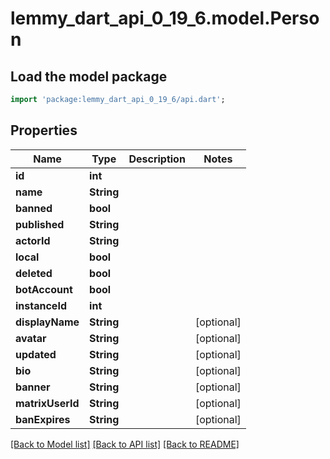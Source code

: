 # lemmy_dart_api_0_19_6.model.Person

## Load the model package
```dart
import 'package:lemmy_dart_api_0_19_6/api.dart';
```

## Properties
Name | Type | Description | Notes
------------ | ------------- | ------------- | -------------
**id** | **int** |  | 
**name** | **String** |  | 
**banned** | **bool** |  | 
**published** | **String** |  | 
**actorId** | **String** |  | 
**local** | **bool** |  | 
**deleted** | **bool** |  | 
**botAccount** | **bool** |  | 
**instanceId** | **int** |  | 
**displayName** | **String** |  | [optional] 
**avatar** | **String** |  | [optional] 
**updated** | **String** |  | [optional] 
**bio** | **String** |  | [optional] 
**banner** | **String** |  | [optional] 
**matrixUserId** | **String** |  | [optional] 
**banExpires** | **String** |  | [optional] 

[[Back to Model list]](../README.md#documentation-for-models) [[Back to API list]](../README.md#documentation-for-api-endpoints) [[Back to README]](../README.md)


